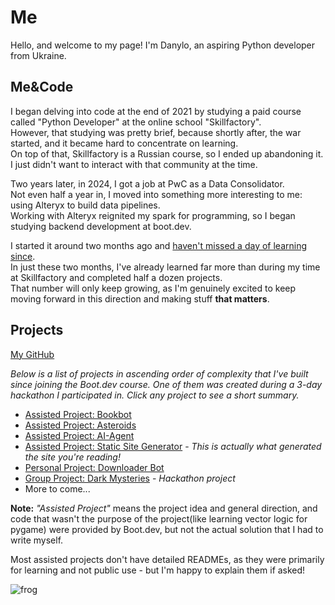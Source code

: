 # Me

Hello, and welcome to my page! I'm Danylo, an aspiring Python developer from Ukraine.

## Me&Code

I began delving into code at the end of 2021 by studying a paid course called "Python Developer" at the online school "Skillfactory".  
However, that studying was pretty brief, because shortly after, the war started, and it became hard to concentrate on learning.  
On top of that, Skillfactory is a Russian course, so I ended up abandoning it. I just didn't want to interact with that community at the time.

Two years later, in 2024, I got a job at PwC as a Data Consolidator.  
Not even half a year in, I moved into something more interesting to me: using Alteryx to build data pipelines.  
Working with Alteryx reignited my spark for programming, so I began studying backend development at boot.dev.

I started it around two months ago and [haven't missed a day of learning since](https://www.boot.dev/u/friendlyone).  
In just these two months, I've already learned far more than during my time at Skillfactory and completed half a dozen projects.  
That number will only keep growing, as I'm genuinely excited to keep moving forward in this direction and making stuff **that matters**.

## Projects

[My GitHub](https://github.com/FriendlyOneDev/)

_Below is a list of projects in ascending order of complexity that I've built since joining the Boot.dev course. One of them was created during a 3-day hackathon I participated in. Click any project to see a short summary._

- [Assisted Project: Bookbot](/projects/bookbot)
- [Assisted Project: Asteroids](/projects/asteroids)
- [Assisted Project: AI-Agent](/projects/ai-agent)
- [Assisted Project: Static Site Generator](/projects/static-site-generator) - _This is actually what generated the site you're reading!_
- [Personal Project: Downloader Bot](/projects/downloader-bot)
- [Group Project: Dark Mysteries](/projects/dark-mysteries) - _Hackathon project_
- More to come...

**Note:** _"Assisted Project"_ means the project idea and general direction, and code that wasn't the purpose of the project(like learning vector logic for pygame) were provided by Boot.dev, but not the actual solution that I had to write myself. 

Most assisted projects don't have detailed READMEs, as they were primarily for learning and not public use - but I'm happy to explain them if asked!

![frog](/images/frog.gif)